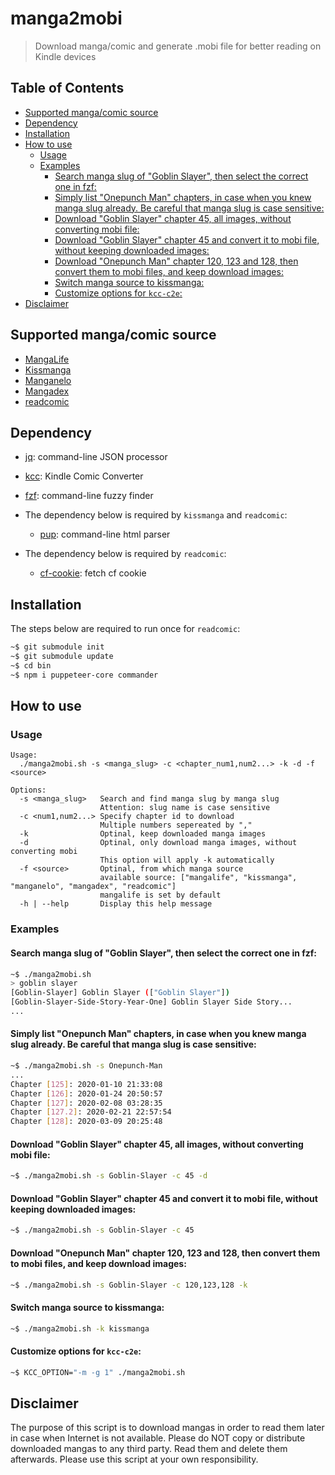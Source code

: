 # manga2mobi

> Download manga/comic and generate .mobi file for better reading on Kindle devices

## Table of Contents

- [Supported manga/comic source](#supported-mangacomic-source)
- [Dependency](#dependency)
- [Installation](#installation)
- [How to use](#how-to-use)
  - [Usage](#usage)
  - [Examples](#examples)
    - [Search manga slug of "Goblin Slayer", then select the correct one in fzf:](#search-manga-slug-of-goblin-slayer-then-select-the-correct-one-in-fzf)
    - [Simply list "Onepunch Man" chapters, in case when you knew manga slug already. Be careful that manga slug is case sensitive:](#simply-list-onepunch-man-chapters-in-case-when-you-knew-manga-slug-already-be-careful-that-manga-slug-is-case-sensitive)
    - [Download "Goblin Slayer" chapter 45, all images, without converting mobi file:](#download-goblin-slayer-chapter-45-all-images-without-converting-mobi-file)
    - [Download "Goblin Slayer" chapter 45 and convert it to mobi file, without keeping downloaded images:](#download-goblin-slayer-chapter-45-and-convert-it-to-mobi-file-without-keeping-downloaded-images)
    - [Download "Onepunch Man" chapter 120, 123 and 128, then convert them to mobi files, and keep download images:](#download-onepunch-man-chapter-120-123-and-128-then-convert-them-to-mobi-files-and-keep-download-images)
    - [Switch manga source to kissmanga:](#switch-manga-source-to-kissmanga)
    - [Customize options for `kcc-c2e`:](#customize-options-for-kcc-c2e)
- [Disclaimer](#disclaimer)

## Supported manga/comic source

- [MangaLife](https://manga4life.com/)
- [Kissmanga](https://kissmanga.org/)
- [Manganelo](https://manganelo.com/)
- [Mangadex](https://mangadex.org/)
- [readcomic](https://readcomiconline.to/)

## Dependency

- [jq](https://stedolan.github.io/jq/download/): command-line JSON processor
- [kcc](https://github.com/ciromattia/kcc): Kindle Comic Converter
- [fzf](https://github.com/junegunn/fzf): command-line fuzzy finder

- The dependency below is required by `kissmanga` and `readcomic`:

  - [pup](https://github.com/EricChiang/pup): command-line html parser

- The dependency below is required by `readcomic`:

  - [cf-cookie](https://github.com/KevCui/cf-cookie): fetch cf cookie

## Installation

The steps below are required to run once for `readcomic`:

```bash
~$ git submodule init
~$ git submodule update
~$ cd bin
~$ npm i puppeteer-core commander
```

## How to use

### Usage

```
Usage:
  ./manga2mobi.sh -s <manga_slug> -c <chapter_num1,num2...> -k -d -f <source>

Options:
  -s <manga_slug>   Search and find manga slug by manga slug
                    Attention: slug name is case sensitive
  -c <num1,num2...> Specify chapter id to download
                    Multiple numbers sepereated by ","
  -k                Optinal, keep downloaded manga images
  -d                Optinal, only download manga images, without converting mobi
                    This option will apply -k automatically
  -f <source>       Optinal, from which manga source
                    available source: ["mangalife", "kissmanga", "manganelo", "mangadex", "readcomic"]
                    mangalife is set by default
  -h | --help       Display this help message
```

### Examples

#### Search manga slug of "Goblin Slayer", then select the correct one in fzf:

```bash
~$ ./manga2mobi.sh
> goblin slayer
[Goblin-Slayer] Goblin Slayer (["Goblin Slayer"])
[Goblin-Slayer-Side-Story-Year-One] Goblin Slayer Side Story...
...
```

#### Simply list "Onepunch Man" chapters, in case when you knew manga slug already. Be careful that manga slug is case sensitive:

```bash
~$ ./manga2mobi.sh -s Onepunch-Man
...
Chapter [125]: 2020-01-10 21:33:08
Chapter [126]: 2020-01-24 20:50:57
Chapter [127]: 2020-02-08 03:28:35
Chapter [127.2]: 2020-02-21 22:57:54
Chapter [128]: 2020-03-09 20:25:48
```

#### Download "Goblin Slayer" chapter 45, all images, without converting mobi file:

```bash
~$ ./manga2mobi.sh -s Goblin-Slayer -c 45 -d
```

#### Download "Goblin Slayer" chapter 45 and convert it to mobi file, without keeping downloaded images:

```bash
~$ ./manga2mobi.sh -s Goblin-Slayer -c 45
```

#### Download "Onepunch Man" chapter 120, 123 and 128, then convert them to mobi files, and keep download images:

```bash
~$ ./manga2mobi.sh -s Goblin-Slayer -c 120,123,128 -k
```

#### Switch manga source to kissmanga:

```bash
~$ ./manga2mobi.sh -k kissmanga
```

#### Customize options for `kcc-c2e`:

```bash
~$ KCC_OPTION="-m -g 1" ./manga2mobi.sh
```

## Disclaimer

The purpose of this script is to download mangas in order to read them later in case when Internet is not available. Please do NOT copy or distribute downloaded mangas to any third party. Read them and delete them afterwards. Please use this script at your own responsibility.
